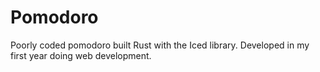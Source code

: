 # Pomodoro
Poorly coded pomodoro built Rust with the Iced library.
Developed in my first year doing web development.

